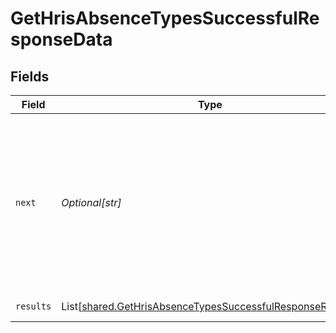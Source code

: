# GetHrisAbsenceTypesSuccessfulResponseData


## Fields

| Field                                                                                                                                   | Type                                                                                                                                    | Required                                                                                                                                | Description                                                                                                                             | Example                                                                                                                                 |
| --------------------------------------------------------------------------------------------------------------------------------------- | --------------------------------------------------------------------------------------------------------------------------------------- | --------------------------------------------------------------------------------------------------------------------------------------- | --------------------------------------------------------------------------------------------------------------------------------------- | --------------------------------------------------------------------------------------------------------------------------------------- |
| `next`                                                                                                                                  | *Optional[str]*                                                                                                                         | :heavy_check_mark:                                                                                                                      | Cursor string that can be passed to the `cursor` query parameter to get the next page. If this is `null`, then there are no more pages. |                                                                                                                                         |
| `results`                                                                                                                               | List[[shared.GetHrisAbsenceTypesSuccessfulResponseResults](../../models/shared/gethrisabsencetypessuccessfulresponseresults.md)]        | :heavy_check_mark:                                                                                                                      | N/A                                                                                                                                     | [object Object]                                                                                                                         |